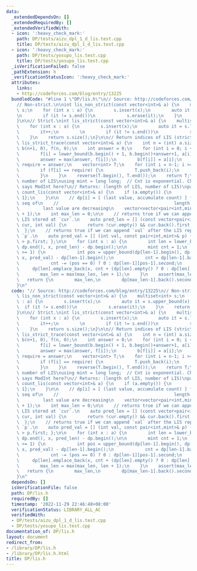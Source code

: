 ```yaml
---
data:
  _extendedDependsOn: []
  _extendedRequiredBy: []
  _extendedVerifiedWith:
  - icon: ':heavy_check_mark:'
    path: DP/tests/aizu_dpl_1_d_lis.test.cpp
    title: DP/tests/aizu_dpl_1_d_lis.test.cpp
  - icon: ':heavy_check_mark:'
    path: DP/tests/yosupo_lis.test.cpp
    title: DP/tests/yosupo_lis.test.cpp
  _isVerificationFailed: false
  _pathExtension: h
  _verificationStatusIcon: ':heavy_check_mark:'
  attributes:
    links:
    - http://codeforces.com/blog/entry/13225
  bundledCode: "#line 1 \"DP/lis.h\"\n// Source: http://codeforces.com/blog/entry/13225\n\
    // Non-strict.\n\nint lis_non_strict(const vector<int>& a) {\n    multiset<int>\
    \ s;\n    for (int x : a) {\n        s.insert(x);\n        auto it = s.upper_bound(x);\n\
    \n        if (it != s.end())\n            s.erase(it);\n    }\n    return s.size();\n\
    }\n\n// Strict.\nint lis_strict(const vector<int>& a) {\n    multiset<int> s;\n\
    \    for (int x : a) {\n        s.insert(x);\n        auto it = s.lower_bound(x);\n\
    \        it++;\n        \n        if (it != s.end())\n            s.erase(it);\n\
    \    }\n    return s.size();\n}\n\n// Return indices of LIS (strict)\nvector<int>\
    \ lis_strict_trace(const vector<int>& a) {\n    int n = (int) a.size();\n    vector<int>\
    \ b(n+1, 0), f(n, 0);\n    int answer = 0;\n    for (int i = 0; i < n; i++) {\n\
    \        f[i] = lower_bound(b.begin() + 1, b.begin()+answer+1, a[i]) - b.begin();\n\
    \        answer = max(answer, f[i]);\n        b[f[i]] = a[i];\n    }\n\n    int\
    \ require = answer;\n    vector<int> T;\n    for (int i = n-1; i >= 0; i--) {\n\
    \        if (f[i] == require) {\n            T.push_back(i);\n            require--;\n\
    \        }\n    }\n    reverse(T.begin(), T.end());\n    return T;\n}\n\n// Count\
    \ number of LIS\nusing mint = long long;  // Cnt is exponential. Check if statement\
    \ says ModInt here?\n// Returns: (length of LIS, number of LIS)\npair<int,mint>\
    \ count_lis(const vector<int>& a) {\n    if (a.empty()) {\n        return {0,\
    \ 1};\n    }\n\n    // dp[i] = [ (last value, accumulate count) ] for increasing\
    \ seq of\n    //                                            length i+1\n    //\
    \         last value are decreasing\n    vector<vector<pair<int,mint>>> dp(a.size()\
    \ + 1);\n    int max_len = 0;\n\n    // returns true if we can append `val` to\
    \ LIS stored at `cur`.\n    auto pred_len = [] (const vector<pair<int, mint>>&\
    \ cur, int val) {\n        return !cur.empty() && cur.back().first < val;\n  \
    \  };\n    // returns true if we can append `val` after the LIS represented with\
    \ `p`.\n    auto pred_val = [] (int val, const pair<int,mint>& p) { return val\
    \ > p.first; };\n\n    for (int x : a) {\n        int len = lower_bound(dp.begin(),\
    \ dp.end(), x, pred_len) - dp.begin();\n\n        mint cnt = 1;\n        if (len\
    \ >= 1) {\n            int pos = upper_bound(dp[len-1].begin(), dp[len-1].end(),\
    \ x, pred_val) - dp[len-1].begin();\n            cnt = dp[len-1].back().second;\n\
    \            cnt -= (pos == 0) ? 0 : dp[len-1][pos-1].second;\n        }\n   \
    \     dp[len].emplace_back(x, cnt + (dp[len].empty() ? 0 : dp[len].back().second));\n\
    \        max_len = max(max_len, len + 1);\n    }\n    assert(max_len > 0);\n \
    \   return {\n        max_len,\n        dp[max_len-1].back().second,\n    };\n\
    }\n"
  code: "// Source: http://codeforces.com/blog/entry/13225\n// Non-strict.\n\nint\
    \ lis_non_strict(const vector<int>& a) {\n    multiset<int> s;\n    for (int x\
    \ : a) {\n        s.insert(x);\n        auto it = s.upper_bound(x);\n\n      \
    \  if (it != s.end())\n            s.erase(it);\n    }\n    return s.size();\n\
    }\n\n// Strict.\nint lis_strict(const vector<int>& a) {\n    multiset<int> s;\n\
    \    for (int x : a) {\n        s.insert(x);\n        auto it = s.lower_bound(x);\n\
    \        it++;\n        \n        if (it != s.end())\n            s.erase(it);\n\
    \    }\n    return s.size();\n}\n\n// Return indices of LIS (strict)\nvector<int>\
    \ lis_strict_trace(const vector<int>& a) {\n    int n = (int) a.size();\n    vector<int>\
    \ b(n+1, 0), f(n, 0);\n    int answer = 0;\n    for (int i = 0; i < n; i++) {\n\
    \        f[i] = lower_bound(b.begin() + 1, b.begin()+answer+1, a[i]) - b.begin();\n\
    \        answer = max(answer, f[i]);\n        b[f[i]] = a[i];\n    }\n\n    int\
    \ require = answer;\n    vector<int> T;\n    for (int i = n-1; i >= 0; i--) {\n\
    \        if (f[i] == require) {\n            T.push_back(i);\n            require--;\n\
    \        }\n    }\n    reverse(T.begin(), T.end());\n    return T;\n}\n\n// Count\
    \ number of LIS\nusing mint = long long;  // Cnt is exponential. Check if statement\
    \ says ModInt here?\n// Returns: (length of LIS, number of LIS)\npair<int,mint>\
    \ count_lis(const vector<int>& a) {\n    if (a.empty()) {\n        return {0,\
    \ 1};\n    }\n\n    // dp[i] = [ (last value, accumulate count) ] for increasing\
    \ seq of\n    //                                            length i+1\n    //\
    \         last value are decreasing\n    vector<vector<pair<int,mint>>> dp(a.size()\
    \ + 1);\n    int max_len = 0;\n\n    // returns true if we can append `val` to\
    \ LIS stored at `cur`.\n    auto pred_len = [] (const vector<pair<int, mint>>&\
    \ cur, int val) {\n        return !cur.empty() && cur.back().first < val;\n  \
    \  };\n    // returns true if we can append `val` after the LIS represented with\
    \ `p`.\n    auto pred_val = [] (int val, const pair<int,mint>& p) { return val\
    \ > p.first; };\n\n    for (int x : a) {\n        int len = lower_bound(dp.begin(),\
    \ dp.end(), x, pred_len) - dp.begin();\n\n        mint cnt = 1;\n        if (len\
    \ >= 1) {\n            int pos = upper_bound(dp[len-1].begin(), dp[len-1].end(),\
    \ x, pred_val) - dp[len-1].begin();\n            cnt = dp[len-1].back().second;\n\
    \            cnt -= (pos == 0) ? 0 : dp[len-1][pos-1].second;\n        }\n   \
    \     dp[len].emplace_back(x, cnt + (dp[len].empty() ? 0 : dp[len].back().second));\n\
    \        max_len = max(max_len, len + 1);\n    }\n    assert(max_len > 0);\n \
    \   return {\n        max_len,\n        dp[max_len-1].back().second,\n    };\n\
    }\n"
  dependsOn: []
  isVerificationFile: false
  path: DP/lis.h
  requiredBy: []
  timestamp: '2022-11-29 22:46:48+08:00'
  verificationStatus: LIBRARY_ALL_AC
  verifiedWith:
  - DP/tests/aizu_dpl_1_d_lis.test.cpp
  - DP/tests/yosupo_lis.test.cpp
documentation_of: DP/lis.h
layout: document
redirect_from:
- /library/DP/lis.h
- /library/DP/lis.h.html
title: DP/lis.h
---
```

